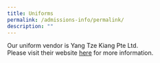 ```yaml
---
title: Uniforms
permalink: /admissions-info/permalink/
description: ""
---
```

Our uniform vendor is Yang Tze Kiang Pte Ltd.<br>
Please visit their website [here](https://www.yangtzekiang.com.sg/eshop/) for more information.